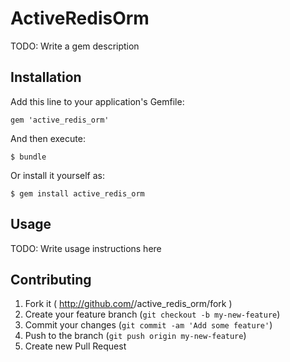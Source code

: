 # ActiveRedisOrm

TODO: Write a gem description

## Installation

Add this line to your application's Gemfile:

    gem 'active_redis_orm'

And then execute:

    $ bundle

Or install it yourself as:

    $ gem install active_redis_orm

## Usage

TODO: Write usage instructions here

## Contributing

1. Fork it ( http://github.com/<my-github-username>/active_redis_orm/fork )
2. Create your feature branch (`git checkout -b my-new-feature`)
3. Commit your changes (`git commit -am 'Add some feature'`)
4. Push to the branch (`git push origin my-new-feature`)
5. Create new Pull Request
